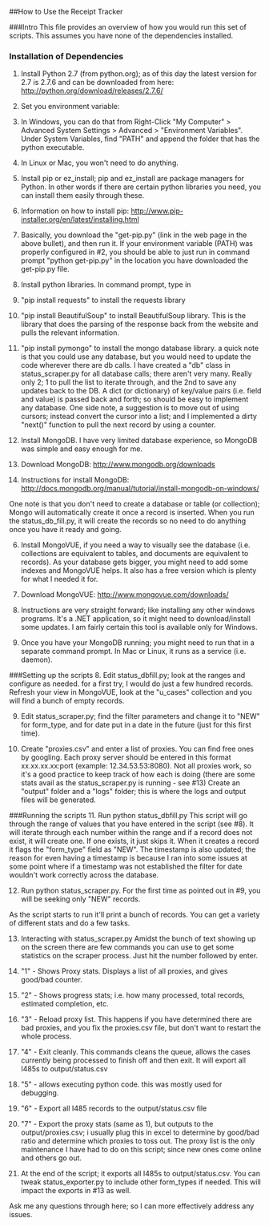 ##How to Use the Receipt Tracker

###Intro
This file provides an overview of how you would run this set of scripts. This assumes you have none of the dependencies installed.

### Installation of Dependencies
1. Install Python 2.7 (from python.org); as of this day the latest version for 2.7 is 2.7.6 and can be downloaded from here: http://python.org/download/releases/2.7.6/

2. Set you environment variable: 
  1. In Windows, you can do that from Right-Click "My Computer" > Advanced System Settings > Advanced > "Environment Variables". Under System Variables, find "PATH" and append the folder that has the python executable. 
  2. In Linux or Mac, you won't need to do anything.

3. Install pip or ez_install; pip and ez_install are package managers for Python. In other words if there are certain python libraries you need, you can install them easily through these. 
  1. Information on how to install pip: http://www.pip-installer.org/en/latest/installing.html
  2. Basically, you download the "get-pip.py" (link in the web page in the above bullet), and then run it. If your environment variable (PATH) was properly configured in #2, you should be able to just run in command prompt "python get-pip.py" in the location you have downloaded the get-pip.py file.

4. Install python libraries. In command prompt, type in 
  1. "pip install requests" to install the requests library
  2. "pip install BeautifulSoup" to install BeautifulSoup library. This is the library that does the parsing of the response back from the website and pulls the relevant information.
  2. "pip install pymongo" to install the mongo database library. a quick note is that you could use any database, but you would need to update the code wherever there are db calls. I have created a "db" class in status_scraper.py for all database calls; there aren't very many. Really only 2; 1 to pull the list to iterate through, and the 2nd to save any updates back to the DB. A dict (or dictionary) of key/value pairs (i.e. field and value) is passed back and forth; so should be easy to implement any database. One side note, a suggestion is to move out of using cursors; instead convert the cursor into a list; and I implemented a dirty "next()" function to pull the next record by using a counter.

5. Install MongoDB. I have very limited database experience, so MongoDB was simple and easy enough for me.
  1. Download MongoDB: http://www.mongodb.org/downloads
  2. Instructions for install MongoDB: http://docs.mongodb.org/manual/tutorial/install-mongodb-on-windows/

  One note is that you don't need to create a database or table (or collection); Mongo will automatically create it once a record is inserted. When you run the status_db_fill.py, it will create the records so no need to do anything once you have it ready and going.

6. Install MongoVUE, if you need a way to visually see the database (i.e. collections are equivalent to tables, and documents are equivalent to records). As your database gets bigger, you might need to add some indexes and MongoVUE helps. It also has a free version which is plenty for what I needed it for.
  1. Download MongoVUE: http://www.mongovue.com/downloads/
  2. Instructions are very straight forward; like installing any other windows programs. It's a .NET application, so it might need to download/install some updates. I am fairly certain this tool is available only for Windows.
  
7. Once you have your MongoDB running; you might need to run that in a separate command prompt. In Mac or Linux, it runs as a service (i.e. daemon). 

###Setting up the scripts
8. Edit status_dbfill.py; look at the ranges and configure as needed. for a first try, I would do just a few hundred records. Refresh your view in MongoVUE, look at the "u_cases" collection and you will find a bunch of empty records.

9. Edit status_scraper.py; find the filter parameters and change it to "NEW" for form_type, and for date put in a date in the future (just for this first time).

10. Create "proxies.csv" and enter a list of proxies. You can find free ones by googling. Each proxy server should be entered in this format xx.xx.xx.xx:port (example: 12.34.53.53:8080). Not all proxies work, so it's a good practice to keep track of how each is doing (there are some stats avail as the status_scraper.py is running - see #13)
  Create an "output" folder and a "logs" folder; this is where the logs and output files will be generated.


###Running the scripts
11. Run python status_dbfill.py
  This script will go through the range of values that you have entered in the script (see #8). It will iterate through each number within the range and if a record does not exist, it will create one. If one exists, it just skips it. When it creates a record it flags the "form_type" field as "NEW". The timestamp is also updated; the reason for even having a timestamp is because I ran into some issues at some point where if a timestamp was not established the filter for date wouldn't work correctly across the database.

12. Run python status_scraper.py. 
  For the first time as pointed out in #9, you will be seeking only "NEW" records. 

  As the script starts to run it'll print a bunch of records. You can get a variety of different stats and do a few tasks.

13. Interacting with status_scraper.py
  Amidst the bunch of text showing up on the screen there are few commands you can use to get some statistics on the scraper process. Just hit the number followed by enter.
  1. "1" - Shows Proxy stats. Displays a list of all proxies, and gives good/bad counter.
  2. "2" - Shows progress stats; i.e. how many processed, total records, estimated completion, etc.
  3. "3" - Reload proxy list. This happens if you have determined there are bad proxies, and you fix the proxies.csv file, but don't want to restart the whole process. 
  4. "4" - Exit cleanly. This commands cleans the queue, allows the cases currently being processed to finish off and then exit. It will export all I485s to output/status.csv
  5. "5" - allows executing python code. this was mostly used for debugging.
  6. "6" - Export all I485 records to the output/status.csv file
  7. "7" - Export the proxy stats (same as 1), but outputs to the output/proxies.csv; i usually plug this in excel to determine by good/bad ratio and determine which proxies to toss out. The proxy list is the only maintenance I have had to do on this script; since new ones come online and others go out.
  
14. At the end of the script; it exports all I485s to output/status.csv. You can tweak status_exporter.py to include other form_types if needed. This will impact the exports in #13 as well.


Ask me any questions through here; so I can more effectively address any issues.

